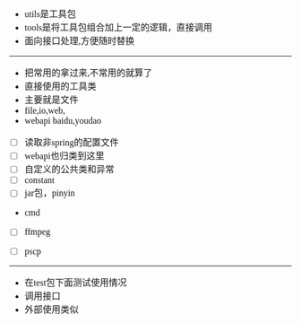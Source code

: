 <font face="Simsun" size=3>

- utils是工具包
- tools是将工具包组合加上一定的逻辑，直接调用
- 面向接口处理,方便随时替换

---

- 把常用的拿过来,不常用的就算了
- 直接使用的工具类
- 主要就是文件
- file,io,web,
- webapi baidu,youdao
- [ ] 读取非spring的配置文件
- [ ] webapi也归类到这里
- [ ] 自定义的公共类和异常
- [ ] constant
- [ ] jar包，pinyin
- cmd
- [ ] ffmpeg
- [ ] pscp


---

- 在test包下面测试使用情况
- 调用接口
- 外部使用类似

</font>